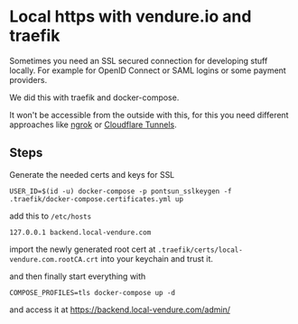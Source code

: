 # Local https with vendure.io and traefik

Sometimes you need an SSL secured connection for developing stuff locally. For example for OpenID Connect or SAML logins
or some payment providers.

We did this with traefik and docker-compose. 

It won't be accessible from the outside with this, for this you need different 
approaches like [ngrok](https://ngrok.com/) or [Cloudflare Tunnels](https://www.cloudflare.com/products/tunnel/).



## Steps

Generate the needed certs and keys for SSL

```
USER_ID=$(id -u) docker-compose -p pontsun_sslkeygen -f .traefik/docker-compose.certificates.yml up
```

add this to `/etc/hosts`

```
127.0.0.1 backend.local-vendure.com
```

import the newly generated root cert at `.traefik/certs/local-vendure.com.rootCA.crt`  into your keychain and trust it.

and then finally start everything with

```
COMPOSE_PROFILES=tls docker-compose up -d
```

and access it at https://backend.local-vendure.com/admin/
